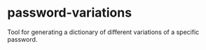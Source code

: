 # password-variations
Tool for generating a dictionary of different variations of a specific password.
